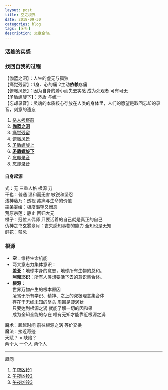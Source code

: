 ```yaml
---
layout: post
title: 空之境界
date: 2018-09-30
categories: blog
tags: [闲扯]
description: 文章金句。
---
```


### 活着的实感
### 找回自我的过程
【伽蓝之洞】：人生的虚无与孤独 <br>
【痛觉残留】：1身、心的痛 2主动**依赖**疼痛<br>
【俯瞰风景】：因为自身的渺小而失去实感 成为旁观者 可有可无<br>
【矛盾螺旋下】：矛盾 与统一<br>
【忘却录音】：灵魂的本质核心存放在人类的身体里，人们的愿望是取回忘却的录音，刻意的遗忘


1. [杀人考察前](https://www.bilibili.com/video/av26841126)
1. [**伽蓝之洞**](https://www.bilibili.com/video/av27769427)
1. [痛觉残留](https://www.bilibili.com/video/av28526737)
1. [俯瞰风景](https://www.bilibili.com/video/av29173261)
1. [矛盾螺旋上](https://www.bilibili.com/video/av30098944)
1. [**矛盾螺旋下**](https://www.bilibili.com/video/av30957377)
1. [忘却录音](https://www.bilibili.com/video/av31579575)
1. [忘却录音](https://www.bilibili.com/video/av31579575)


#### 自身起源
式：无 三重人格 根源 刀<br>
干也：普通 温和而无害 敏锐和坚忍<br>
浅神藤乃：透视 疼痛与生命的价值<br>
巫条雾绘：极度渴望又憎恶<br>
荒原宗莲：静止 回归大元<br>
橙子：冠位人偶师 只要活着的自己就是真正的自己<br>
伪神之书玄雾皋月：丧失感知事物的能力 全知也是无知<br>
鲜花：禁忌

### 根源
- **空**：维持生命机能
- 两大意志力集体意识：<br>
**盖亚**：地球本身的意志，地球所有生物的总和。<br>
**阿赖耶识**：所有人类想要活下去的意识集合体。
- **根源**：<br>
世界万物产生的根本原因 <br>
凌驾于所有学识、精神、之上的究极理念集合体<br>
存在于无线未知的尽头 周围是漩涡状 <br>
只要达到根源之涡 就能了解一切的因和果<br>
成为全知全能的存在
唯有无知才能靠近根源之涡


魔术：超越时间 前往根源之涡 等价交换<br>
魔法：接近奇迹 <br>
天赋？ = 缺陷？<br>
两个人 一个人 两个人


----

趋同
1. [午夜凶铃1](https://www.bilibili.com/video/av32601343)
1. [午夜凶铃2](https://www.bilibili.com/video/av32666690)
1. [午夜凶铃3](https://www.bilibili.com/video/av32724539)
